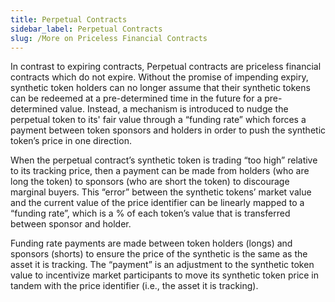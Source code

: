 ```yaml
---
title: Perpetual Contracts
sidebar_label: Perpetual Contracts
slug: /More on Priceless Financial Contracts
---
```


In contrast to expiring contracts, Perpetual contracts are priceless financial contracts which do not expire. 
Without the promise of impending expiry, synthetic token holders can no longer assume that their synthetic tokens can be redeemed at a pre-determined time in the future for a pre-determined value. Instead, a mechanism is introduced to nudge the perpetual token to its' fair value through a “funding rate” which forces a payment between token sponsors and holders in order to push the synthetic token’s price in one direction.

When the perpetual contract’s synthetic token is trading “too high” relative to its tracking price, then a payment can be made from holders (who are long the token) to sponsors (who are short the token) to discourage marginal buyers. This “error” between the synthetic tokens’ market value and the current value of the price identifier can be linearly mapped to a “funding rate”, which is a % of each token’s value that is transferred between sponsor and holder. 

Funding rate payments are made between token holders (longs) and sponsors (shorts) to ensure the price of the synthetic is the same as the asset it is tracking.  The “payment” is an adjustment to the synthetic token value to incentivize market participants to move its synthetic token price in tandem with the price identifier (i.e., the asset it is tracking). 



